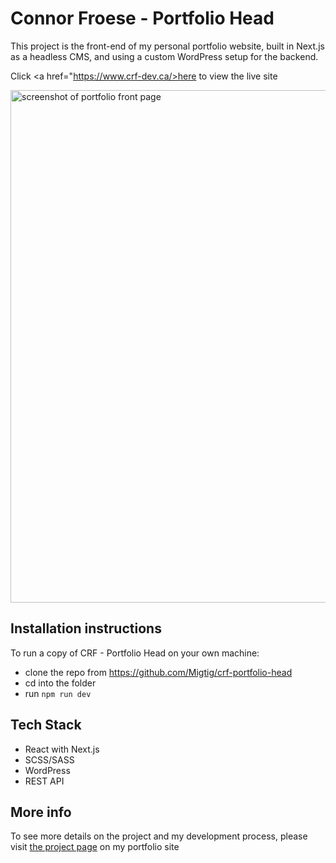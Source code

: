 # Connor Froese - Portfolio Head

This project is the front-end of my personal portfolio website, built in Next.js as a headless CMS, and using a custom WordPress setup for the backend.

Click <a href="https://www.crf-dev.ca/>here</a> to view the live site

<img width="820" alt="screenshot of portfolio front page" src="https://connorfroese.ca/portfolio-src/wp-content/uploads/2023/07/portfolio-final.jpg">

## Installation instructions

To run a copy of CRF - Portfolio Head on your own machine:
- clone the repo from https://github.com/Migtig/crf-portfolio-head
- cd into the folder
- run <code>npm run dev</code>

## Tech Stack
- React with Next.js
- SCSS/SASS
- WordPress
- REST API

## More info
To see more details on the project and my development process, please visit <a href="https://www.crf-dev.ca/projects/87">the project page</a> on my portfolio site
